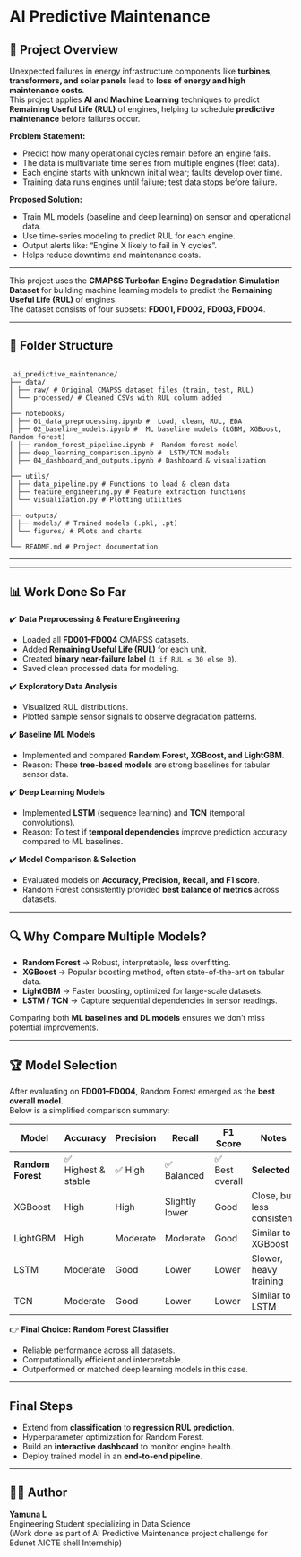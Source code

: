 # AI Predictive Maintenance

## 📝 Project Overview
Unexpected failures in energy infrastructure components like **turbines, transformers, and solar panels** lead to **loss of energy and high maintenance costs**.  
This project applies **AI and Machine Learning** techniques to predict **Remaining Useful Life (RUL)** of engines, helping to schedule **predictive maintenance** before failures occur.  

**Problem Statement:**  
- Predict how many operational cycles remain before an engine fails.  
- The data is multivariate time series from multiple engines (fleet data).  
- Each engine starts with unknown initial wear; faults develop over time.  
- Training data runs engines until failure; test data stops before failure.  

**Proposed Solution:**  
- Train ML models (baseline and deep learning) on sensor and operational data.  
- Use time-series modeling to predict RUL for each engine.  
- Output alerts like: “Engine X likely to fail in Y cycles”.  
- Helps reduce downtime and maintenance costs.

---

This project uses the **CMAPSS Turbofan Engine Degradation Simulation Dataset** for building machine learning models to predict the **Remaining Useful Life (RUL)** of engines.  
The dataset consists of four subsets: **FD001, FD002, FD003, FD004**.

---

## 📂 Folder Structure
```

 ai_predictive_maintenance/
├── data/ 
│ ├── raw/ # Original CMAPSS dataset files (train, test, RUL)
│ └── processed/ # Cleaned CSVs with RUL column added
│
├── notebooks/ 
│ ├── 01_data_preprocessing.ipynb #  Load, clean, RUL, EDA
│ ├── 02_baseline_models.ipynb #  ML baseline models (LGBM, XGBoost, Random forest)
│ ├── random_forest_pipeline.ipynb #  Random forest model
│ ├── deep_learning_comparison.ipynb #  LSTM/TCN models
│ ├── 04_dashboard_and_outputs.ipynb # Dashboard & visualization
│
├── utils/ 
│ ├── data_pipeline.py # Functions to load & clean data
│ ├── feature_engineering.py # Feature extraction functions
│ └── visualization.py # Plotting utilities
│
├── outputs/ 
│ ├── models/ # Trained models (.pkl, .pt)
│ └── figures/ # Plots and charts
│
└── README.md # Project documentation

```

---


---

## 📊 Work Done So Far

✔️ **Data Preprocessing & Feature Engineering**
- Loaded all **FD001–FD004** CMAPSS datasets.  
- Added **Remaining Useful Life (RUL)** for each unit.  
- Created **binary near-failure label** (`1 if RUL ≤ 30 else 0`).  
- Saved clean processed data for modeling.  

✔️ **Exploratory Data Analysis**
- Visualized RUL distributions.  
- Plotted sample sensor signals to observe degradation patterns.  

✔️ **Baseline ML Models**
- Implemented and compared **Random Forest, XGBoost, and LightGBM**.  
- Reason: These **tree-based models** are strong baselines for tabular sensor data.  

✔️ **Deep Learning Models**
- Implemented **LSTM** (sequence learning) and **TCN** (temporal convolutions).  
- Reason: To test if **temporal dependencies** improve prediction accuracy compared to ML baselines.  

✔️ **Model Comparison & Selection**
- Evaluated models on **Accuracy, Precision, Recall, and F1 score**.  
- Random Forest consistently provided **best balance of metrics** across datasets.  

---

## 🔍 Why Compare Multiple Models?

- **Random Forest** → Robust, interpretable, less overfitting.  
- **XGBoost** → Popular boosting method, often state-of-the-art on tabular data.  
- **LightGBM** → Faster boosting, optimized for large-scale datasets.  
- **LSTM / TCN** → Capture sequential dependencies in sensor readings.  

Comparing both **ML baselines and DL models** ensures we don’t miss potential improvements.

---

## 🏆 Model Selection

After evaluating on **FD001–FD004**, Random Forest emerged as the **best overall model**.  
Below is a simplified comparison summary:

| Model          | Accuracy | Precision | Recall | F1 Score | Notes |
|----------------|----------|-----------|--------|----------|-------|
| **Random Forest** | ✅ Highest & stable | ✅ High | ✅ Balanced | ✅ Best overall | **Selected** |
| XGBoost        | High     | High      | Slightly lower | Good | Close, but less consistent |
| LightGBM       | High     | Moderate  | Moderate | Good | Similar to XGBoost |
| LSTM           | Moderate | Good      | Lower   | Lower | Slower, heavy training |
| TCN            | Moderate | Good      | Lower   | Lower | Similar to LSTM |

👉 **Final Choice:** **Random Forest Classifier**  
- Reliable performance across all datasets.  
- Computationally efficient and interpretable.  
- Outperformed or matched deep learning models in this case.  

---

## Final Steps
- Extend from **classification** to **regression RUL prediction**.  
- Hyperparameter optimization for Random Forest.  
- Build an **interactive dashboard** to monitor engine health.  
- Deploy trained model in an **end-to-end pipeline**.  

---

## 👨‍💻 Author
**Yamuna L**  
Engineering Student specializing in Data Science  
(Work done as part of AI Predictive Maintenance project challenge for Edunet AICTE shell Internship)


